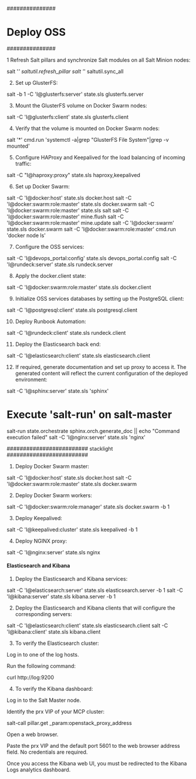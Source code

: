 ###############
# Deploy OSS
###############

1 Refresh Salt pillars and synchronize Salt modules on all Salt Minion nodes:

  salt '*' saltutil.refresh_pillar
  salt '*' saltutil.sync_all

2. Set up GlusterFS:

  salt -b 1 -C 'I@glusterfs:server' state.sls glusterfs.server

3. Mount the GlusterFS volume on Docker Swarm nodes:

  salt -C 'I@glusterfs:client' state.sls glusterfs.client

4. Verify that the volume is mounted on Docker Swarm nodes:

  salt '*' cmd.run 'systemctl -a|grep "GlusterFS File System"|grep -v mounted'

5. Configure HAProxy and Keepalived for the load balancing of incoming traffic:

  salt -C "I@haproxy:proxy" state.sls haproxy,keepalived

6. Set up Docker Swarm:

  salt -C 'I@docker:host' state.sls docker.host
  salt -C 'I@docker:swarm:role:master' state.sls docker.swarm
  salt -C 'I@docker:swarm:role:master' state.sls salt
  salt -C 'I@docker:swarm:role:master' mine.flush
  salt -C 'I@docker:swarm:role:master' mine.update
  salt -C 'I@docker:swarm' state.sls docker.swarm
  salt -C 'I@docker:swarm:role:master' cmd.run 'docker node ls'

7. Configure the OSS services:

  salt -C 'I@devops_portal:config' state.sls devops_portal.config
  salt -C 'I@rundeck:server' state.sls rundeck.server

8. Apply the docker.client state:

  salt -C 'I@docker:swarm:role:master' state.sls docker.client

9. Initialize OSS services databases by setting up the PostgreSQL client:

  salt -C 'I@postgresql:client' state.sls postgresql.client

10. Deploy Runbook Automation:

  salt -C 'I@rundeck:client' state.sls rundeck.client

11. Deploy the Elasticsearch back end:

  salt -C 'I@elasticsearch:client' state.sls elasticsearch.client

12. If required, generate documentation and set up proxy to access it. The generated content will reflect the current configuration of the deployed environment:

  salt -C  'I@sphinx:server' state.sls 'sphinx'
  # Execute 'salt-run' on salt-master
  salt-run state.orchestrate sphinx.orch.generate_doc || echo "Command execution failed"
  salt -C 'I@nginx:server' state.sls 'nginx'



#########################
stacklight
#########################

1. Deploy Docker Swarm master:

salt -C 'I@docker:host' state.sls docker.host
salt -C 'I@docker:swarm:role:master' state.sls docker.swarm

2. Deploy Docker Swarm workers:

salt -C 'I@docker:swarm:role:manager' state.sls  docker.swarm -b 1

3. Deploy Keepalived:

salt -C 'I@keepalived:cluster' state.sls keepalived -b 1

4. Deploy NGINX proxy:

salt -C 'I@nginx:server' state.sls nginx



#### Elasticsearch and Kibana

1. Deploy the Elasticsearch and Kibana services:

salt -C 'I@elasticsearch:server' state.sls elasticsearch.server -b 1
salt -C 'I@kibana:server' state.sls kibana.server -b 1

2. Deploy the Elasticsearch and Kibana clients that will configure the corresponding servers:

salt -C 'I@elasticsearch:client' state.sls elasticsearch.client
salt -C 'I@kibana:client' state.sls kibana.client


3. To verify the Elasticsearch cluster:

Log in to one of the log hosts.

Run the following command:

curl http://log:9200


4. To verify the Kibana dashboard:

Log in to the Salt Master node.

Identify the prx VIP of your MCP cluster:

  salt-call pillar.get _param:openstack_proxy_address

Open a web browser.

Paste the prx VIP and the default port 5601 to the web browser address field. No credentials are required.

Once you access the Kibana web UI, you must be redirected to the Kibana Logs analytics dashboard.
